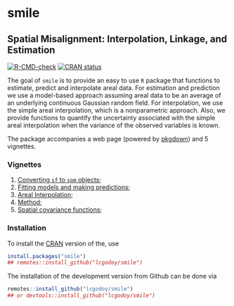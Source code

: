 
<!-- README.md is generated from README.Rmd. Please edit that file -->

# smile

## **S**patial **M**isalignment: **I**nterpolation, **L**inkage, and **E**stimation

<!-- badges: start -->

[![R-CMD-check](https://github.com/lcgodoy/smile/workflows/R-CMD-check/badge.svg)](https://github.com/lcgodoy/smile/actions)
[![CRAN
status](https://www.r-pkg.org/badges/version/smile)](https://CRAN.R-project.org/package=smile)
<!-- badges: end -->

The goal of `smile` is to provide an easy to use `R` package that
functions to estimate, predict and interpolate areal data. For
estimation and prediction we use a model-based approach assuming areal
data to be an average of an underlying continuous Gaussian random field.
For interpolation, we use the simple areal interpolation, which is a
nonparametric approach. Also, we provide functions to quantify the
uncertainty associated with the simple areal interpolation when the
variance of the observed variables is known.

The package accompanies a web page (powered by
[pkgdown](https://pkgdown.r-lib.org/)) and 5 vignettes.

### Vignettes

1.  [Converting `sf` to `spm`
    objects](https://lcgodoy.me/smile/articles/sf-to-spm.html);
2.  [Fitting models and making
    predictions](https://lcgodoy.me/smile/articles/fit-and-pred.html);
3.  [Areal Interpolation](https://lcgodoy.me/smile/articles/sai.html);
4.  [Method](https://lcgodoy.me/smile/articles/theory.html);
5.  [Spatial covariance
    functions](https://lcgodoy.me/smile/articles/sp-cov-functions.html);

### Installation

To install the [CRAN](https://cran.r-project.org) version of the, use

``` r
install.packages("smile")
## remotes::install_github("lcgodoy/smile")
```

The installation of the development version from Github can be done via

``` r
remotes::install_github("lcgodoy/smile")
## or devtools::install_github("lcgodoy/smile")
```

